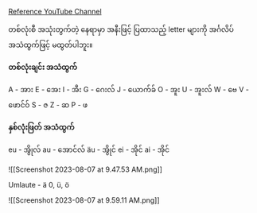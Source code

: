 [Reference YouTube Channel](https://youtube.com/playlist?list=PL7E9E6E91D88A05CF)

တစ်လုံးစီ အသုံးတွက်တဲ့ နေရာမှာ အနီးဖြင့် ပြထာသည့် letter များကို အင်္ဂလိပ် အသံထွက်ဖြင့် မထွတ်ပါဘူး။

__တစ်လုံးချင်း အသံထွက်__

A - အား
E - အေး
I - အီး
G - ဂေးလ်
J - ယောက်ခ်
O - အူး
U - အူးလ်
W - ဗေ
V - ဖောင်ဝ်
S - ဇ
Z - ဆ
P - ဖ

__နှစ်လုံးဖြတ် အသံထွက်__

eu - အွိုလ်
au - အောင်လ်
äu - အွိုင်
ei - အိုင်
ai - အိုင်

![[Screenshot 2023-08-07 at 9.47.53 AM.png]]

Umlaute - ä 0, ü, ö 

![[Screenshot 2023-08-07 at 9.59.11 AM.png]]

